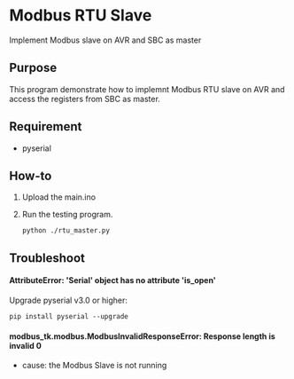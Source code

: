 Modbus RTU Slave
=
Implement Modbus slave on AVR and SBC as master

## Purpose
This program demonstrate how to implemnt Modbus RTU slave on AVR and access the registers from SBC as master.

## Requirement
- pyserial
  
## How-to
1. Upload the main.ino
2. Run the testing program.

       python ./rtu_master.py
    

## Troubleshoot

#### AttributeError: 'Serial' object has no attribute 'is_open'
Upgrade pyserial v3.0 or higher:

    pip install pyserial --upgrade
    
#### modbus_tk.modbus.ModbusInvalidResponseError: Response length is invalid 0
- cause: the Modbus Slave is not running
